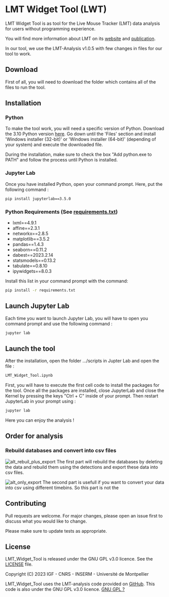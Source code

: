 # LMT Widget Tool (LWT)

LMT Widget Tool is as tool for the Live Mouse Tracker (LMT) data analysis for users without programming experience.

You will find more information about LMT on its [website](https://livemousetracker.org/) and [publication](https://www.nature.com/articles/s41551-019-0396-1.epdf?shared_access_token=8wpLBUUytAaGAtXL96vwIdRgN0jAjWel9jnR3ZoTv0MWp3GqbF86Gf14i30j-gtSG2ayVLmU-s57ZbhM2WJjw18inKlRYt31Cg_hLJbPCqlKdjWBImyT1OrH5tewfPqUthmWceoct6RVAL_Vt8H-Og%3D%3D).

In our tool, we use the LMT-Analysis v1.0.5 with few changes in files for our tool to work.

## Download

First of all, you will need to download the folder which contains all of the files to run the tool.

## Installation
### Python

To make the tool work, you will need a specific version of Python. Download the 3.10 Python version [here](https://www.python.org/downloads/release/python-31011/). Go down until the 'Files' section and install 'Windows installer (32-bit)' or 'Windows installer (64-bit)' (depending of your system) and execute the downloaded file. 

During the installation, make sure to check the box "Add python.exe to PATH" and follow the process until Python is installed.

### Jupyter Lab

Once you have installed Python, open your command prompt. Here, put the following command :

```bash
pip install jupyterlab==3.5.0
```

### Python Requirements (See [requirements.txt](requirements.txt))

- lxml==4.9.1
- affine==2.3.1
- networkx==2.8.5
- matplotlib==3.5.2
- pandas==1.4.3
- seaborn==0.11.2
- dabest==2023.2.14
- statsmodels==0.13.2
- tabulate==0.8.10
- ipywidgets==8.0.3

Install this list in your command prompt with the command:
```bash
pip install -r requirements.txt
```

## Launch Jupyter Lab

Each time you want to launch Jupyter Lab, you will have to open you command prompt and use the following command :

```bash
jupyter lab
```

## Launch the tool

After the installation, open the folder .../scripts in Jupter Lab and open the file :

```bash
LMT_Widget_Tool.ipynb
```
First, you will have to execute the first cell code to install the packages for the tool. Once all the packages are installed, close JupyterLab and close the Kernel by pressing the keys "Ctrl + C" inside of your prompt. Then restart JupyterLab in your prompt using :

```bash
jupyter lab
```

Here you can enjoy the analysis !

## Order for analysis

### Rebuild databases and convert into csv files

![alt_rebuil_plus_export](https://github.com/PaulCarrascosa/Docs/blob/main/images/Rebuild_plus_export.jpg)
The first part will rebuild the databases by deleting the data and rebuild them using the detections and export these data into csv files.

![alt_only_export](https://github.com/PaulCarrascosa/Docs/blob/main/images/Only_export.jpg)
The second part is usefull if you want to convert your data into csv using different timebins. So this part is not the 

## Contributing

Pull requests are welcome. For major changes, please open an issue first
to discuss what you would like to change.

Please make sure to update tests as appropriate.

## License

LMT_Widget_Tool is released under the GNU GPL v3.0 licence. See the [LICENSE](LICENSE) file.

Copyright (C) 2023 IGF - CNRS - INSERM - Université de Montpellier

LMT_Widget_Tool uses the LMT-analysis code provided on [GitHub](https://github.com/fdechaumont/lmt-analysis). This code is also under the GNU GPL v3.0 licence.
[GNU GPL ?](https://choosealicense.com/licenses/mit/)

